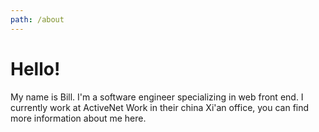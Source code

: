 ```yaml
---
path: /about
---
```


# Hello!

My name is Bill. I'm a software engineer specializing in web front end. I currently work at ActiveNet Work in their china Xi'an office, you can find more information about me here.

